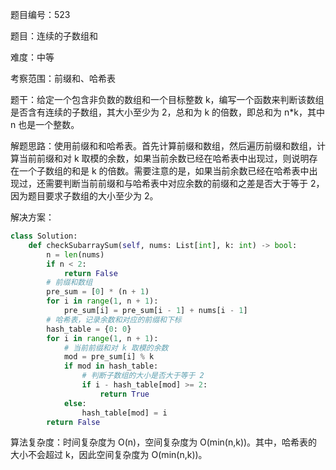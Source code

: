 题目编号：523

题目：连续的子数组和

难度：中等

考察范围：前缀和、哈希表

题干：给定一个包含非负数的数组和一个目标整数 k，编写一个函数来判断该数组是否含有连续的子数组，其大小至少为 2，总和为 k 的倍数，即总和为 n*k，其中 n 也是一个整数。

解题思路：使用前缀和和哈希表。首先计算前缀和数组，然后遍历前缀和数组，计算当前前缀和对 k 取模的余数，如果当前余数已经在哈希表中出现过，则说明存在一个子数组的和是 k 的倍数。需要注意的是，如果当前余数已经在哈希表中出现过，还需要判断当前前缀和与哈希表中对应余数的前缀和之差是否大于等于 2，因为题目要求子数组的大小至少为 2。

解决方案：

```python
class Solution:
    def checkSubarraySum(self, nums: List[int], k: int) -> bool:
        n = len(nums)
        if n < 2:
            return False
        # 前缀和数组
        pre_sum = [0] * (n + 1)
        for i in range(1, n + 1):
            pre_sum[i] = pre_sum[i - 1] + nums[i - 1]
        # 哈希表，记录余数和对应的前缀和下标
        hash_table = {0: 0}
        for i in range(1, n + 1):
            # 当前前缀和对 k 取模的余数
            mod = pre_sum[i] % k
            if mod in hash_table:
                # 判断子数组的大小是否大于等于 2
                if i - hash_table[mod] >= 2:
                    return True
            else:
                hash_table[mod] = i
        return False
```

算法复杂度：时间复杂度为 O(n)，空间复杂度为 O(min(n,k))。其中，哈希表的大小不会超过 k，因此空间复杂度为 O(min(n,k))。